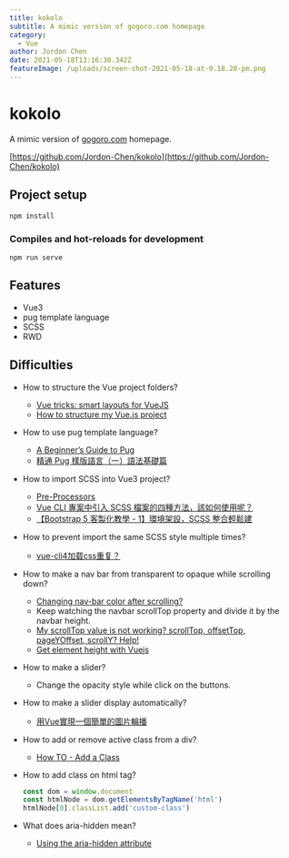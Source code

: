 ```yaml
---
title: kokolo
subtitle: A mimic version of gogoro.com homepage
category:
  - Vue
author: Jordon Chen
date: 2021-05-18T13:16:30.342Z
featureImage: /uploads/screen-shot-2021-05-18-at-9.18.20-pm.png
---
```

# kokolo

A mimic version of [gogoro.com](http://gogoro.com/) homepage.

[https://github.com/Jordon-Chen/kokolo](https://github.com/Jordon-Chen/kokolo)

## Project setup

```
npm install
```

### Compiles and hot-reloads for development

```
npm run serve
```

## Features

- Vue3
- pug template language
- SCSS
- RWD

## Difficulties

- How to structure the Vue project folders?
    - [Vue tricks: smart layouts for VueJS](https://itnext.io/vue-tricks-smart-layouts-for-vuejs-5c61a472b69b)
    - [How to structure my Vue.js project](https://itnext.io/how-to-structure-my-vue-js-project-e4468db005ac)
- How to use pug template language?
    - [A Beginner’s Guide to Pug](https://www.sitepoint.com/a-beginners-guide-to-pug/)
    - [精通 Pug 樣版語言（一）語法基礎篇](https://www.shirohana.me/blog/articles/2020-mastery-pug-template-engine/)
- How to import SCSS into Vue3 project?
    - [Pre-Processors](https://cli.vuejs.org/guide/css.html#pre-processors)
    - [Vue CLI 專案中引入 SCSS 檔案的四種方法，該如何使用呢？](https://medium.com/unalai/vue-%E5%B0%88%E6%A1%88%E4%B8%AD%E5%BC%95%E5%85%A5-scss-%E6%AA%94%E6%A1%88%E7%9A%84%E5%9B%9B%E7%A8%AE%E6%96%B9%E6%B3%95-%E8%A9%B2%E5%A6%82%E4%BD%95%E4%BD%BF%E7%94%A8%E5%91%A2-9babcd3a4ef1)
    - [【Bootstrap 5 客製化教學 - 1】環境架設，SCSS 整合輕鬆建](https://www.youtube.com/watch?v=UMneQfzlz4Y)
- How to prevent import the same SCSS style multiple times?
    - [vue-cli4加载css重复？](https://guguji5.github.io/vue-cli4%E5%8A%A0%E8%BD%BDcss%E9%87%8D%E5%A4%8D%EF%BC%9F/)
- How to make a nav bar from transparent to opaque while scrolling down?
    - [Changing nav-bar color after scrolling?](https://stackoverflow.com/questions/23706003/changing-nav-bar-color-after-scrolling)
    - Keep watching the navbar scrollTop property and divide it by the navbar height.
    - [My scrollTop value is not working? scrollTop, offsetTop, pageYOffset, scrollY? Help!](https://medium.com/@daniwhkim/how-do-i-get-set-top-position-of-elements-scrolltop-offsettop-pageyoffset-scrolly-help-275a7ada5569)
    - [Get element height with Vuejs](https://stackoverflow.com/questions/44948714/get-element-height-with-vuejs/44949482)
- How to make a slider?
    - Change the opacity style while click on the buttons.
- How to make a slider display automatically?
    - [用Vue實現一個簡單的圖片輪播](https://codingnote.cc/zh-tw/p/156861/)
- How to add or remove active class from a div?
    - [How TO - Add a Class](https://www.w3schools.com/howto/howto_js_add_class.asp)
- How to add class on html tag?

    ```jsx
    const dom = window.document
    const htmlNode = dom.getElementsByTagName('html')
    htmlNode[0].classList.add('custom-class')
    ```

- What does aria-hidden mean?
    - [Using the aria-hidden attribute](https://developer.mozilla.org/en-US/docs/Web/Accessibility/ARIA/ARIA_Techniques/Using_the_aria-hidden_attribute)